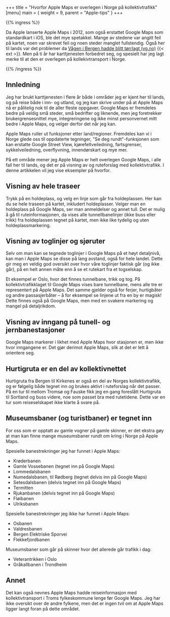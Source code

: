 +++
title = "Hvorfor Apple Maps er overlegen i Norge på kollektivtrafikk"
[menu]
main = { weight = 9, parent = "Apple-tips" }
+++

{{% ingress %}}

Da Apple lanserte Apple Maps i 2012, som også erstattet Google Maps som standardkart i iOS,
ble det mye spetakkel. Mange av stedene var angitt feil på kartet, noen var skrevet feil og
noen steder manglet fullstendig. Også her til lands var det problemer da [Vågen i Bergen hadde
blitt tørrlagt (vg.no)][vagenvg] {{< ext >}}. Men på ti år har karttjenesten forbedret seg, og
spesielt har jeg lagt merke til at den er overlegen på kollekivtransport i Norge.

{{% /ingress %}}

## Innledning

Jeg har brukt karttjenesten i flere år både i områder jeg er kjent her til lands, og på reise både
i inn- og utland, og jeg kan skrive under på at Apple Maps nå er pålitelig nok til de aller fleste
oppgaver. Google Maps er fremdeles bedre på veldig små steder, små bedrifter og liknende, men jeg
foretrekker brukergrensesnittet mye, integreringene og ikke minst personvernet mitt bedre i Apple
Maps, og velger derfor det når jeg kan.

Apple Maps ruller ut funksjoner etter land/regioner. Fremdeles kan vi i Norge glede oss til
oppdaterte tegninger, "Se deg rundt"-funksjonen som kan erstatte Google Street View,
kjørefeltveiledning, fartsgrenser, sykkelveiledning, overflyvning, innendørskart og mye mer.

På ett område mener jeg Apple Maps er helt overlegen Google Maps, i alle fall her til lands, og
det er på visning av og ruteforslag med kollektivtrafikk. I denne artikkelen vil jeg vise eksempler
på hvorfor.

## Visning av hele traseer

Trykk på en holdeplass, og velg en linje som går fra holdeplassen. Her kan du se hele traseen på
kartet, inkludert holdeplasser. Velger man en holdeplass på Google Maps, ser man anmeldelser
og annet tull. Det er mulig å gå til ruteinformasjonen, da vises alle tunnellbanelinjer
(ikke buss eller trikk) fra holdeplassen tegnet på kartet, men ikke like tydelig og uten
holdeplassmarkering.

## Visning av toglinjer og sjøruter

Selv om man kan se tegnede toglinjer i Google Maps på et høyt detaljnivå, kan man i Apple Maps
se disse på lang avstand, også for hele landet. Dette gir meg en veldig god oversikt over hvor
våre toglinjer faktisk går (og ikke går), på en helt annen måte enn å se et rutekart fra et
togselskap.

Et eksempel er Oslo, hvor det finnes tunnelbane, trikk og tog. På kollektivtrafikklaget til
Google Maps vises bare tunnelbane, mens alle tre er representert på Apple Maps.
Det samme gjelder også for ferjer, hurtigbåter og andre passasjerbåter – å for eksempel se
linjene ut fra en by er magisk! Dette finnes også på Google Maps, men med en svakere markering
og mangel på detaljrikdom.

## Visning av inngang på tunell- og jernbanestasjoner

Google Maps markerer i likhet med Apple Maps hvor stasjonen er, men ikke hvor inngangene
er. Det gjør derimot Apple Maps, slik at det er lett å orientere seg.

## Hurtigruta er en del av kollektivnettet

Hurtigruta fra Bergen til Kirkenes er også en del av Norges kollektivtrafikk, og er følgelig
både tegnet inn og brukes aktivt i ruteforslag når det passer. På en tur til mellom Tromsø og
Fauske fikk jeg en gang foreslått Hurtigruta til Sortland og buss videre, noe som passet bra
med rutetidene. Dette var en tur som reiseselskapet ikke klarte å svare på.

## Museumsbaner (og turistbaner) er tegnet inn

For oss som er opptatt av gamle vogner på gamle skinner, er det ekstra gøy at man kan finne mange
museumsbaner rundt om kring i Norge på Apple Maps.

Spesielle banestrekninger jeg har funnet i Apple Maps:

- Krøderbanen
- Gamle Vossebanen (tegnet inn på Google Maps)
- Lommedalsbanen
- Numedalsbanen, til Rødberg (tegnet delvis inn på Google Maps)
- Setesdalsbanen (delvis tegnet inn på Google Maps)
- Termitten
- Rjukanbanen (delvis tegnet inn på Google Maps)
- Fløibanen
- Ulriksbanen

Spesielle banestrekninger jeg ikke har funnet i Apple Maps:

- Osbanen
- Valdresbanen
- Bergen Elektriske Sporvei
- Flekkefjordbanen

Museumsbaner som går på skinner hvor det allerede går trafikk i dag:

- Veterantrikken i Oslo
- Gråkallbanen i Trondheim

## Annet

Det kan også nevnes Apple Maps hadde reiseinformasjon med kollektivtransport i Troms fylkeskommune
lenge før Google Maps. Jeg har ikke oversikt over de andre fylkene, men det er ingen tvil om
at Apple Maps ligger langt foran på dette området.

[vagenvg]: https://www.vg.no/forbruker/teknologi/i/Gp1qB/se-vaagen-i-bergen-er-blitt-toerrlagt
